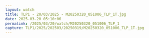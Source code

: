```yaml
---
layout: watch
title: TLP1 - 20/03/2025 - M20250320_051006_TLP_1T.jpg
date: 2025-03-20 05:10:06
permalink: /2025/03/20/watch/M20250320_051006_TLP_1
capture: TLP1/2025/202503/20250319/M20250320_051006_TLP_1T.jpg
---
```

